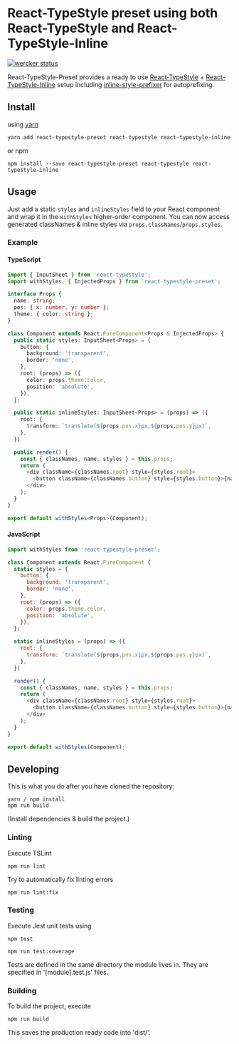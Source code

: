 # React-TypeStyle preset using both React-TypeStyle and React-TypeStyle-Inline

[![wercker status](https://app.wercker.com/status/25454c4abb7b724e18e2ef99312d058b/s/master "wercker status")](https://app.wercker.com/project/byKey/25454c4abb7b724e18e2ef99312d058b)

React-TypeStyle-Preset provides a ready to use [React-TypeStyle](https://www.npmjs.com/package/react-typestyle) + [React-TypeStyle-Inline](https://www.npmjs.com/package/react-typestyle-inline) setup including [inline-style-prefixer](https://www.npmjs.com/package/inline-style-prefixer) for autoprefixing.

## Install

using [yarn](https://yarnpkg.com/en/)
```shell
yarn add react-typestyle-preset react-typestyle react-typestyle-inline
```

or npm
```shell
npm install --save react-typestyle-preset react-typestyle react-typestyle-inline
```

## Usage
Just add a static ```styles``` and ```inlineStyles``` field to your React component and wrap it in the ```withStyles``` higher-order component. You can now access generated classNames & inline styles via ```props.classNames```/```props.styles```.

### Example
#### TypeScript
```typescript
import { InputSheet } from 'react-typestyle';
import withStyles, { InjectedProps } from 'react-typestyle-preset';

interface Props {
  name: string;
  pos: { x: number, y: number };
  theme: { color: string };
}

class Component extends React.PureComponent<Props & InjectedProps> {
  public static styles: InputSheet<Props> = {
    button: {
      background: 'transparent',
      border: 'none',
    },
    root: (props) => ({
      color: props.theme.color,
      position: 'absolute',
    }),
  };

  public static inlineStyles: InputSheet<Props> = (props) => ({
    root: {
      transform: `translate(${props.pos.x}px,${props.pos.y}px)`,
    },
  })

  public render() {
    const { classNames, name, styles } = this.props;
    return (
      <div className={classNames.root} style={styles.root}>
        <button className={classNames.button} style={styles.button}>{name}</button>
      </div>
    );
  }
}

export default withStyles<Props>(Component);
```

#### JavaScript
```javascript
import withStyles from 'react-typestyle-preset';

class Component extends React.PureComponent {
  static styles = {
    button: {
      background: 'transparent',
      border: 'none',
    },
    root: (props) => ({
      color: props.theme.color,
      position: 'absolute',
    }),
  };

  static inlineStyles = (props) => ({
    root: {
      transform: `translate(${props.pos.x}px,${props.pos.y}px)`,
    },
  })

  render() {
    const { classNames, name, styles } = this.props;
    return (
      <div className={classNames.root} style={styles.root}>
        <button className={classNames.button} style={styles.button}>{name}</button>
      </div>
    );
  }
}

export default withStyles(Component);
```

## Developing

This is what you do after you have cloned the repository:

```shell
yarn / npm install
npm run build
```

(Install dependencies & build the project.)

### Linting

Execute TSLint

```shell
npm run lint
```

Try to automatically fix linting errors
```shell
npm run lint:fix
```

### Testing

Execute Jest unit tests using

```shell
npm test

npm run test:coverage
```

Tests are defined in the same directory the module lives in. They are specified in '[module].test.js' files.

### Building

To build the project, execute

```shell
npm run build
```

This saves the production ready code into 'dist/'.
